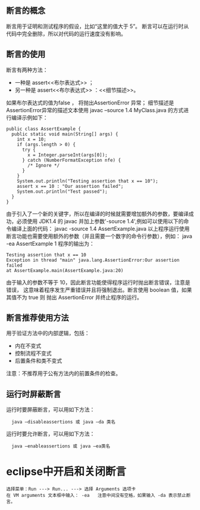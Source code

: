 ## 断言的概念

断言用于证明和测试程序的假设，比如“这里的值大于 5”。
断言可以在运行时从代码中完全删除，所以对代码的运行速度没有影响。

## 断言的使用

断言有两种方法：

- 一种是 assert<<布尔表达式>> ；
- 另一种是 assert<<布尔表达式>> ：<<细节描述>>。

如果布尔表达式的值为false ， 将抛出AssertionError 异常； 细节描述是AssertionError异常的描述文本使用 javac –source 1.4 MyClass.java 的方式进行编译示例如下：
```
public class AssertExample {
  public static void main(String[] args) {
    int x = 10;
    if (args.length > 0) {
      try {
        x = Integer.parseInt(args[0]);
      } catch (NumberFormatException nfe) {
        /* Ignore */
      }
    }
    System.out.println("Testing assertion that x == 10");
    assert x == 10 : "Our assertion failed";
    System.out.println("Test passed");
  }
}
```
由于引入了一个新的关键字，所以在编译的时候就需要增加额外的参数，要编译成功，必须使用 JDK1.4 的 javac 并加上参数'-source 1.4',例如可以使用以下的命令编译上面的代码：
  javac -source 1.4 AssertExample.java
以上程序运行使用断言功能也需要使用额外的参数（并且需要一个数字的命令行参数），例如：
  java -ea AssertExample 1
程序的输出为：
```
Testing assertion that x == 10
Exception in thread "main" java.lang.AssertionError:Our assertion failed
at AssertExample.main(AssertExample.java:20)
```
由于输入的参数不等于 10，因此断言功能使得程序运行时抛出断言错误，注意是错误， 这意味着程序发生严重错误并且将强制退出。断言使用 boolean 值，如果其值不为 true 则 抛出 AssertionError 并终止程序的运行。

## 断言推荐使用方法

用于验证方法中的内部逻辑，包括：

- 内在不变式
- 控制流程不变式
- 后置条件和类不变式

注意：不推荐用于公有方法内的前置条件的检查。

## 运行时屏蔽断言

运行时要屏蔽断言，可以用如下方法：
```
  java –disableassertions 或 java –da 类名
```
运行时要允许断言，可以用如下方法：
```
  java –enableassertions 或 java –ea类名
```



# eclipse中开启和关闭断言

```
选择菜单：Run ---> Run... ---> 选择 Arguments 选项卡
在 VM arguments 文本框中输入： -ea   注意中间没有空格，如果输入 -da 表示禁止断言。
```